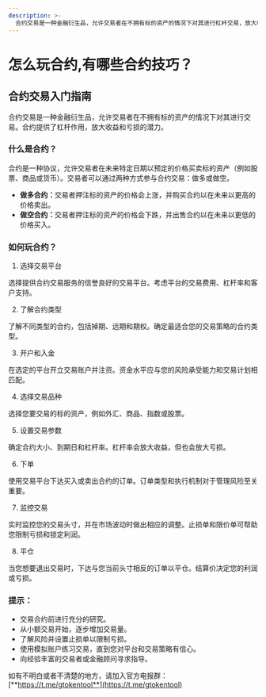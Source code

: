 ```yaml
---
description: >-
  合约交易是一种金融衍生品，允许交易者在不拥有标的资产的情况下对其进行杠杆交易，放大收益和亏损潜力。交易合约涉及以下步骤：选择交易平台、了解合约类型、开户和入金、选择交易品种、设置交易参数、下单、监控交易、平仓。交易前进行研究、从小额交易开始、了解风险并使用止损单至关重要，以优化交易体验并管理风险。
---
```


# 怎么玩合约,有哪些合约技巧？

## 合约交易入门指南

合约交易是一种金融衍生品，允许交易者在不拥有标的资产的情况下对其进行交易。合约提供了杠杆作用，放大收益和亏损的潜力。

### 什么是合约？

合约是一种协议，允许交易者在未来特定日期以预定的价格买卖标的资产（例如股票、商品或货币）。交易者可以通过两种方式参与合约交易：做多或做空。

* **做多合约：**&#x4EA4;易者押注标的资产的价格会上涨，并购买合约以在未来以更高的价格卖出。
* **做空合约：**&#x4EA4;易者押注标的资产的价格会下跌，并出售合约以在未来以更低的价格买入。

### 如何玩合约？

1. 选择交易平台

选择提供合约交易服务的信誉良好的交易平台。考虑平台的交易费用、杠杆率和客户支持。

2. 了解合约类型

了解不同类型的合约，包括掉期、远期和期权。确定最适合您的交易策略的合约类型。

3. 开户和入金

在选定的平台开立交易账户并注资。资金水平应与您的风险承受能力和交易计划相匹配。

4. 选择交易品种

选择您要交易的标的资产，例如外汇、商品、指数或股票。

5. 设置交易参数

确定合约大小、到期日和杠杆率。杠杆率会放大收益，但也会放大亏损。

6. 下单

使用交易平台下达买入或卖出合约的订单。订单类型和执行机制对于管理风险至关重要。

7. 监控交易

实时监控您的交易头寸，并在市场波动时做出相应的调整。止损单和限价单可帮助您限制亏损和锁定利润。

8. 平仓

当您想要退出交易时，下达与您当前头寸相反的订单以平仓。结算价决定您的利润或亏损。

### 提示：

* 交易合约前进行充分的研究。
* 从小额交易开始，逐步增加交易量。
* 了解风险并设置止损单以限制亏损。
* 使用模拟账户练习交易，直到您对平台和交易策略有信心。
* 向经验丰富的交易者或金融顾问寻求指导。

如有不明白或者不清楚的地方，请加入官方电报群：[**https://t.me/gtokentool**](https://t.me/gtokentool)
